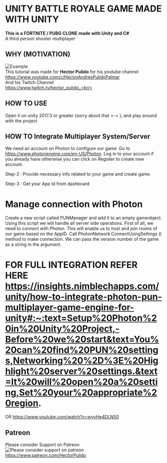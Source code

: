 # UNITY BATTLE ROYALE GAME MADE WITH UNITY
<b>This is a FORTNITE / PUBG CLONE made with Unity and C#</b><br/>
A third person shooter multiplayer

## WHY (MOTIVATION)
![Example](/Images/ExampleImage.png) <br/>
This tutorial was made for <b>Hector Pulido</b> for his youtube channel <br/>
https://www.youtube.com/c/HectorAndresPulidoPalmar <br/>
And his Twitch Channel<br/>
https://www.twitch.tv/hector_pulido_<br/>

## HOW TO USE
Open it on unity 2017.3 or greater (sorry about that >-< ), and play around with the project

## HOW TO Integrate Multiplayer System/Server
We need an account on Photon to configure our game .Go to https://www.photonengine.com/en-US/Photon. Log in to your account if you already have otherwise you can click on Register to create new account.

Step-2 : Provide necessary info related to your game and create game.

Step-3 : Get your App Id from dashboard

# Manage connection with Photon
Create a new script called PUNManager and add it to an empty gameobject. Using this script we will handle all server side operations. First of all, we need to connect with Photon. This will enable us to host and join rooms of our game based on the AppID. Call PhotonNetwork.ConnectUsingSettings () method to make connection. We can pass the version number of the game as a string in the argument.

# FOR FULL INTEGRATION REFER HERE https://insights.nimblechapps.com/unity/how-to-integrate-photon-pun-multiplayer-game-engine-for-unity#:~:text=Setup%20Photon%20in%20Unity%20Project,-Before%20we%20start&text=You%20can%20find%20PUN%20settings,Networking%20%2D%3E%20Highlight%20server%20settings.&text=It%20will%20open%20a%20setting,Set%20your%20appropriate%20region.

OR https://www.youtube.com/watch?v=wyvHe4DLN50


## Patreon
Please consider Support on Patreon<br/>
![Please consider support on patreon](/Images/Patreon.png)<br/>
https://www.patreon.com/HectorPulido
